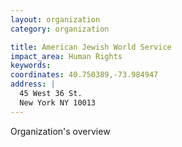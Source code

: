 ```yaml
---
layout: organization
category: organization

title: American Jewish World Service
impact_area: Human Rights
keywords: 
coordinates: 40.750389,-73.984947
address: |
  45 West 36 St.
  New York NY 10013
---
```

Organization's overview

